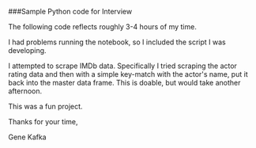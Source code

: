 ###Sample Python code for Interview

The following code reflects roughly 3-4 hours of my time.

I had problems running the notebook, so I included the script I was developing.

I attempted to scrape IMDb data. Specifically I tried scraping the actor rating data and then with a simple key-match with the actor's name, put it back into the master data frame. This is doable, but would take another afternoon.

This was a fun project.

Thanks for your time,

Gene Kafka

